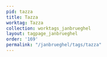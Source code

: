 ```yaml
---
pid: tazza
title: Tazza
worktag: Tazza
collection: worktags_janbrueghel
layout: tagpage_janbrueghel
order: '169'
permalink: "/janbrueghel/tags/tazza"
---
```

